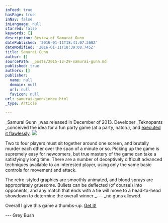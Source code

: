```yaml
---
inFeed: true
hasPage: true
inNav: false
inLanguage: null
starred: false
keywords: []
description: Review of Samurai Gunn
datePublished: '2016-01-11T18:41:07.260Z'
dateModified: '2016-01-11T18:39:08.745Z'
title: Samurai Gunn
author: []
sourcePath: _posts/2015-12-29-samurai-gunn.md
published: true
authors: []
publisher:
  name: null
  domain: null
  url: null
  favicon: null
url: samurai-gunn/index.html
_type: Article

---
```

_Samurai Gunn _was released in December of 2013\. Developer _Teknopants _conceived the idea for a fun party game (at a party, natch.), and [executed it flawlessly][0].
![](https://the-grid-user-content.s3-us-west-2.amazonaws.com/5950fdba-f3c4-49f4-8259-5fd8b9d354b5.png)

Two to four players must sit together around one screen, and brutally murder each other over the span of a minute or so. Picking up the game is supremely easy for newcomers, but true mastery of the game can take a satisfyingly long time. There are a number of deceptively difficult advanced techniques available to an interested player, using only the same basic controls for movement and attack.

The retro-styled graphics are smoothly animated, and blood sprays are appropriately gruesome. Bullets can be deflected (of course!) into opponents, and any match that ends with a tie will move to a head-to-head showdown to determine the overall winner _--- _no guns allowed.

Overall I give this game a thumbs-up. [Get it!][1]

--- Grey Bush

[0]: https://youtu.be/kOf_AiaF_Jo
[1]: http://store.steampowered.com/app/239090/